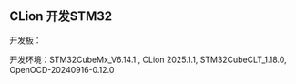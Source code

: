 ## CLion 开发STM32 


开发板：

开发环境：STM32CubeMx_V6.14.1  , CLion 2025.1.1, STM32CubeCLT_1.18.0, OpenOCD-20240916-0.12.0

